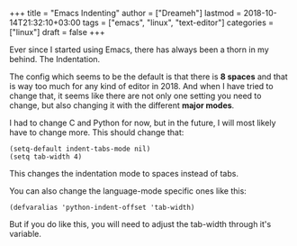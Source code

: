 +++
title = "Emacs Indenting"
author = ["Dreameh"]
lastmod = 2018-10-14T21:32:10+03:00
tags = ["emacs", "linux", "text-editor"]
categories = ["linux"]
draft = false
+++

Ever since I started using Emacs, there has always been a thorn in my behind.
The Indentation.

The config which seems to be the default is that there is **8 spaces** and that is way too much
for any kind of editor in 2018. And when I have tried to change that, it seems like there are not
only one setting you need to change, but also changing it with the different **major modes**.

I had to change C and Python for now, but in the future, I will most likely have to change more.
This should change that:

```
(setq-default indent-tabs-mode nil)
(setq tab-width 4)
```

This changes the indentation mode to spaces instead of tabs.

You can also change the language-mode specific ones like this:

```
(defvaralias 'python-indent-offset 'tab-width)
```

But if you do like this, you will need to adjust the tab-width through it's variable.
